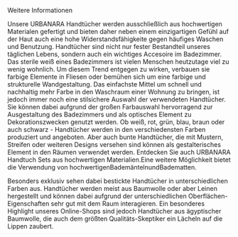 Weitere Informationen

Unsere URBANARA Handtücher werden ausschließlich aus hochwertigen Materialen gefertigt und bieten daher neben einem einzigartigen Gefühl auf der Haut auch eine hohe Widerstandsfähigkeite gegen häufiges Waschen und Benutzung. Handtücher sind nicht nur fester Bestandteil unseres täglichen Lebens, sondern auch ein wichtiges Accesoire im Badezimmer. Das sterile weiß eines Badezimmers ist vielen Menschen heutzutage viel zu wenig wohnlich. Um diesem Trend entgegen zu wirken, verbauen sie farbige Elemente in Fliesen oder bemühen sich um eine farbige und strukturelle Wandgestaltung. Das einfachste Mittel um schnell und nachhaltig mehr Farbe in den Waschraum einer Wohnung zu bringen, ist jedoch immer noch eine stilsichere Auswahl der verwendeten Handtücher. Sie können dabei aufgrund der großen Farbauswahl hervorragend zur Ausgestaltung des Badezimmers und als optisches Element zu Dekorationszwecken genutzt werden. Ob weiß, rot, grün, blau, braun oder auch schwarz - Handtücher werden in den verschiedensten Farben produziert und angeboten. Aber auch bunte Handtücher, die mit Mustern, Streifen oder weiteren Designs versehen sind können als gestalterisches Element in den Räumen verwendet werden. Entdecken Sie auch URBANARA Handtuch Sets aus hochwertigen Materialien.Eine weitere Möglichkeit bietet die Verwendung von hochwertigenBademäntelnundBadematten.

Besonders exklusiv sehen dabei bestickte Handtücher in unterschiedlichen Farben aus. Handtücher werden meist aus Baumwolle oder aber Leinen hergestellt und können dabei aufgrund der unterschiedlichen Oberflächen-Eigenschaften sehr gut mit dem Raum interagieren. Ein besonderes Highlight unseres Online-Shops sind jedoch Handtücher aus ägyptischer Baumwolle, die auch dem größten Qualitäts-Skeptiker ein Lächeln auf die Lippen zaubert.
